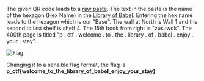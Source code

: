 The given QR code leads to a [raw paste](https://paste.ee/r/iPKco). The text in the paste is the name of the hexagon (Hex Name) in the [Library of Babel](https://libraryofbabel.info/browse.cgi). Entering the hex name leads to the hexagon which is our "Base". The wall at North is Wall 1 and the second to last shelf is shelf 4. The 15th book from right is "zus.iwdk". The 400th page is titled "p . ctf . welcome . to . the . library . of . babel . enjoy . your . stay". 

![Flag](https://i.imgur.com/v0JvEId.png)

Changing it to a sensible flag format, the flag is **p_ctf{welcome_to_the_library_of_babel_enjoy_your_stay}**